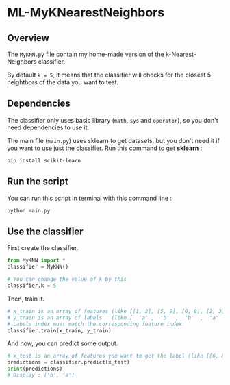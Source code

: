 # ML-MyKNearestNeighbors
## Overview
The `MyKNN.py` file contain my home-made version of the k-Nearest-Neighbors classifier.

By default `k = 5`, it means that the classifier will checks for the closest 5 neightbors of the data you want to test.

## Dependencies
The classifier only uses basic library (`math`, `sys` and `operator`), so you don't need dependencies to use it.

The main file (`main.py`) uses sklearn to get datasets, but you don't need it if you want to use just the classifier. Run this command to get **sklearn** :
```
pip install scikit-learn
```
## Run the script
You can run this script in terminal with this command line :
```
python main.py
```
## Use the classifier
First create the classifier.
```python
from MyKNN import *
classifier = MyKNN()

# You can change the value of k by this
classifier.k = 5
```
Then, train it.
```python
# x_train is an array of features (like [[1, 2], [5, 9], [6, 8], [2, 3]])
# y_train is an array of labels   (like [  'a' ,  'b'  ,  'b'  ,  'a'  ])
# Labels index must match the corresponding feature index
classifier.train(x_train, y_train)
```
And now, you can predict some output.
```python
# x_test is an array of features you want to get the label (like [[6, 8], [0, 2]])
predictions = classifier.predict(x_test)
print(predictions)
# Display : ['b', 'a']
```
